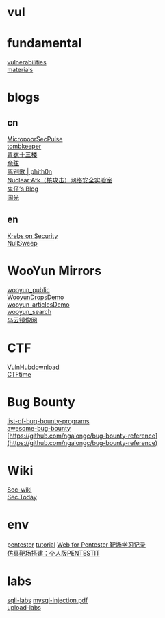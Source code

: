 # vul
# fundamental
[vulnerabilities](https://owasp.org/www-community/vulnerabilities/)  
[materials](https://portswigger.net/web-security/all-materials)  
# blogs
## cn
[Micropoor](https://micropoor.blogspot.com)[SecPulse](https://www.secpulse.com/archives/author/Micropoor)  
[tombkeeper](http://blog.sina.com.cn/s/articlelist_1401527553_0_1.html)  
[青衣十三楼](http://scz.617.cn:8/)  
[余弦](https://evilcos.me/)  
[离别歌 | phith0n](https://www.leavesongs.com/)  
[Nuclear;Atk（核攻击）网络安全实验室](https://lcx.cc/)  
[鬼仔’s Blog](http://huaidan.org/list)  
[国光](https://www.sqlsec.com/)  

## en
[Krebs on Security](https://krebsonsecurity.com)  
[NullSweep](https://nullsweep.com/)  

# WooYun Mirrors
[wooyun_public](https://github.com/hanc00l/wooyun_public)  
[WooyunDrops](https://github.com/SuperKieran/WooyunDrops)[Demo](https://wooyun.kieran.top/#!/)  
[wooyun_articles](https://github.com/jiji262/wooyun_articles)[Demo](https://wooyun.js.org/)  
[wooyun_search](https://github.com/grt1st/wooyun_search)  
[乌云镜像网](http://www.anquan.us/)  

# CTF
[VulnHub](https://www.vulnshub.com)[download](https://download.vulnhub.com/)  
[CTFtime](https://ctftime.org/)  

# Bug Bounty
[list-of-bug-bounty-programs](https://www.vulnerability-lab.com/list-of-bug-bounty-programs.php)  
[awesome-bug-bounty](https://github.com/djadmin/awesome-bug-bounty)  
[https://github.com/ngalongc/bug-bounty-reference](https://github.com/ngalongc/bug-bounty-reference) 


# Wiki
[Sec-wiki](https://www.sec-wiki.com)  
[Sec.Today](https://sec.today/pulses/)  

# env
[pentester](https://pentesterlab.com/exercises/web_for_pentester/attachments) [tutorial](https://pentesterlab.com/exercises/web_for_pentester/course) [Web for Pentester 靶场学习记录](https://www.sqlsec.com/2020/05/pentesterlab.html)  
[仿真靶场搭建：个人版PENTESTIT](https://www.freebuf.com/sectool/195632.html)  

# labs
[sqli-labs](https://github.com/Audi-1/sqli-labs) [mysql-injection.pdf](https://github.com/lcamry/sqli-labs/blob/master/mysql-injection.pdf)  
[upload-labs](https://github.com/c0ny1/upload-labs)  
